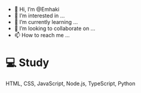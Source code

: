 - 👋 Hi, I’m @Emhaki
- 👀 I’m interested in ...
- 🌱 I’m currently learning ...
- 💞️ I’m looking to collaborate on ...
- 📫 How to reach me ...


# 💻 Study
HTML, CSS, JavaScript, Node.js, TypeScript, Python

<!---
Emhaki/Emhaki is a ✨ special ✨ repository because its `README.md` (this file) appears on your GitHub profile.
You can click the Preview link to take a look at your changes.
--->
